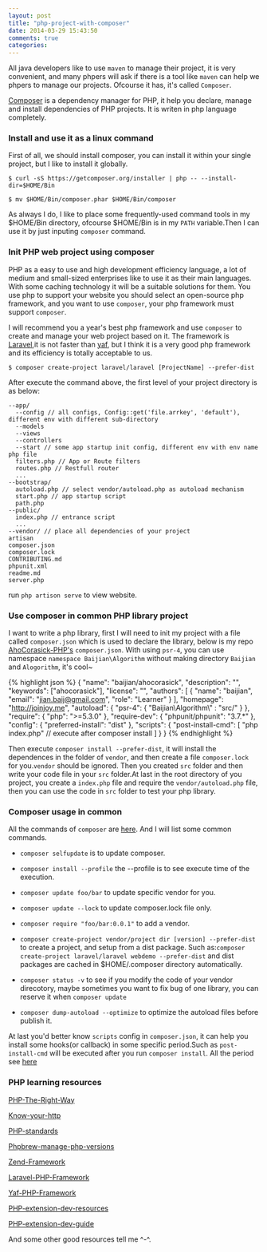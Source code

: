 ```yaml
---
layout: post
title: "php-project-with-composer"
date: 2014-03-29 15:43:50
comments: true
categories: 
---
```


All java developers like to use `maven` to manage their project, it is very convenient, and many phpers will
ask if there is a tool like `maven` can help we phpers to manage our projects. Ofcourse it has, it's called
`Composer`.

[Composer](http://getcomposer.org) is a dependency manager for PHP, it help you declare, manage and install
dependencies of PHP projects. It is writen in php language completely.

### Install and use it as a linux command

First of all, we should install composer, you can install it within your single project, but I like to install it globally.

```
$ curl -sS https://getcomposer.org/installer | php -- --install-dir=$HOME/Bin
```

```
$ mv $HOME/Bin/composer.phar $HOME/Bin/composer
```

As always I do, I like to place some frequently-used command tools in my $HOME/Bin
directory, ofcourse $HOME/Bin is in my `PATH` variable.Then I can use it by just
inputing `composer` command.

### Init PHP web project using composer

PHP as a easy to use and high development efficiency language, a lot of medium and
small-sized enterprises like to use it as their main languages. With some caching
technology it will be a suitable solutions for them. You use php to support your
website you should select an open-source php framework, and you want to use
`composer`, your php framework must support `composer`.

I will recommend you a year's best php framework and use `composer` to
create and manage your web project based on it.
The framework is [Laravel](http://laravel.com/),it is not faster
than [yaf](http://www.yafdev.com/), but I think it is a very good php framework and
its efficiency is totally acceptable to us.

```
$ composer create-project laravel/laravel [ProjectName] --prefer-dist
```

After execute the command above, the first level of your project directory is as below:

```
--app/
  --config // all configs, Config::get('file.arrkey', 'default'), different env with different sub-directory
  --models
  --views
  --controllers
  --start // some app startup init config, different env with env name php file
  filters.php // App or Route filters
  routes.php // Restfull router
  ...
--bootstrap/
  autoload.php // select vendor/autoload.php as autoload mechanism
  start.php // app startup script
  path.php
--public/
  index.php // entrance script
  ...
--vendor/ // place all dependencies of your project
artisan
composer.json
composer.lock
CONTRIBUTING.md
phpunit.xml
readme.md
server.php
```

run `php artison serve` to view website.

### Use composer in common PHP library project

I want to write a php library, first I will need to init my project with a file
called `composer.json` which is used to declare the library, below is my repo
[AhoCorasick-PHP's](https://github.com/baijian/AhoCorasick-PHP) `composer.json`.
With using `psr-4`, you can use namespace `namespace Baijian\Algorithm` without
making directory `Baijian` and `Alogorithm`, it's cool~

{% highlight json %}
{
    "name": "baijian/ahocorasick",
        "description": "",
        "keywords": ["ahocorasick"],
        "license": "",
        "authors": [
            {
                "name": "baijian",
                "email": "jian.baij@gmail.com",
                "role": "Learner"
            }
        ],
        "homepage": "http://joinjoy.me",
        "autoload": {
            "psr-4": {
                "Baijian\\Algorithm\\" : "src/"
            }
        },
        "require": {
            "php": ">=5.3.0"
        },
        "require-dev": {
            "phpunit/phpunit": "3.7.*"
        },
        "config": {
            "preferred-install": "dist"
        },
        "scripts": {
            "post-install-cmd": [
                "php index.php"  // execute after composer install
            ]
        }
}
{% endhighlight %}

Then execute `composer install --prefer-dist`, it will install the dependences in the folder of
`vendor`, and then create a file `composer.lock` for you.`vendor` should be ignored.
Then you created `src` folder and then write your code file in your `src` folder.At last in the
root directory of you project, you create a `index.php` file and require the `vendor/autoload.php`
file, then you can use the code in `src` folder to test your php library.

### Composer usage in common

All the commands of `composer` are [here](https://getcomposer.org/doc/03-cli.md).
And I will list some common commands.

* `composer selfupdate` is to update composer.

* `composer install --profile` the --profile is to see execute time of the execution.

* `composer update foo/bar` to update specific vendor for you.

* `composer update --lock` to update composer.lock file only.

* `composer require "foo/bar:0.0.1"` to add a vendor.

* `composer create-project vendor/project dir [version] --prefer-dist` to create a project, and setup from a dist package. Such as:`composer create-project laravel/laravel webdemo --prefer-dist` and dist packages are cached in $HOME/.composer directory automatically.

* `composer status -v` to see if you modify the code of your vendor direcotory, maybe sometimes you want to fix bug of one library, you can reserve it when `composer update`

* `composer dump-autoload --optimize` to optimize the autoload files before publish it.

At last you'd better know `scripts` config in `composer.json`, it can help you install some hooks(or callback) in some specific period.Such as `post-install-cmd` will be executed after you run `composer install`. All the period see [here](https://getcomposer.org/doc/articles/scripts.md)

### PHP learning resources

[PHP-The-Right-Way](http://www.phptherightway.com/)

[Know-your-http](https://github.com/bigcompany/know-your-http)

[PHP-standards](https://github.com/php-fig/fig-standards)

[Phpbrew-manage-php-versions](https://github.com/c9s/phpbrew)

[Zend-Framework](https://github.com/zendframework/zf2)

[Laravel-PHP-Framework](http://laravel.com/)

[Yaf-PHP-Framework](http://www.yafdev.com/)

[PHP-extension-dev-resources](http://www.laruence.com/2011/09/13/2139.html)

[PHP-extension-dev-guide](http://www.laruence.com/2009/04/28/719.html)

And some other good resources tell me ^-^.
